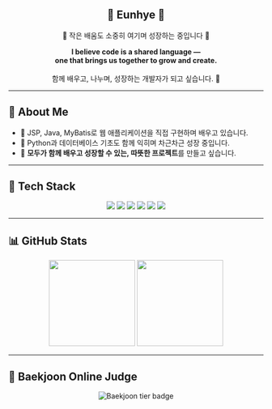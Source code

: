 <!-- 메인 인사 -->
<h2 align="center">👋 Eunhye 🐣</h2>

<p align="center">🐛 작은 배움도 소중히 여기며 성장하는 중입니다 🦋</p>

<p align="center">
  <strong>I believe code is a shared language —<br>
  one that brings us together to grow and create.</strong><br><br>
  함께 배우고, 나누며, 성장하는 개발자가 되고 싶습니다. 🌱
</p>

---

## 📌 About Me

- 🔨 JSP, Java, MyBatis로 웹 애플리케이션을 직접 구현하며 배우고 있습니다.  
- 📘 Python과 데이터베이스 기초도 함께 익히며 차근차근 성장 중입니다.  
- 🤝 **모두가 함께 배우고 성장할 수 있는, 따뜻한 프로젝트**를 만들고 싶습니다.

---

## 🧰 Tech Stack

<p align="center">
  <img src="https://img.shields.io/badge/Java-007396?style=for-the-badge&logo=java&logoColor=white"/>
  <img src="https://img.shields.io/badge/JSP-00599C?style=for-the-badge&logo=apachetomcat&logoColor=white"/>
  <img src="https://img.shields.io/badge/MyBatis-000000?style=for-the-badge&logo=java&logoColor=white"/>
  <img src="https://img.shields.io/badge/Python-3776AB?style=for-the-badge&logo=python&logoColor=white"/>
  <img src="https://img.shields.io/badge/HTML-E34F26?style=for-the-badge&logo=html5&logoColor=white"/>
  <img src="https://img.shields.io/badge/CSS-1572B6?style=for-the-badge&logo=css3&logoColor=white"/>
</p>

---

## 📊 GitHub Stats

<p align="center">
  <img src="https://github-readme-stats.vercel.app/api?username=eeeunhey&show_icons=true&theme=algolia&hide_border=true" height="170"/>
  <img src="https://github-readme-stats.vercel.app/api/top-langs/?username=eeeunhey&layout=compact&theme=algolia&hide_border=true" height="170"/>
</p>

---

## 🏅 Baekjoon Online Judge

<p align="center">
  <img src="https://mazassumnida.wtf/api/v2/generate_badge?boj=dmsgp1356" alt="Baekjoon tier badge"/>
</p>
